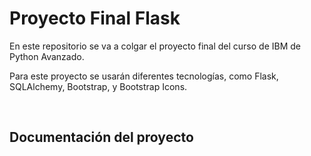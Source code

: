 # Proyecto Final Flask
<p>En este repositorio se va a colgar el proyecto final del curso de IBM de Python Avanzado.</p>
<p>Para este proyecto se usarán diferentes tecnologías, como Flask, SQLAlchemy, Bootstrap, y Bootstrap Icons.</p>

<br>

## Documentación del proyecto
